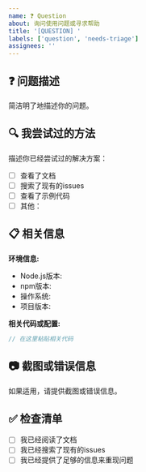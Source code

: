 ```yaml
---
name: ❓ Question
about: 询问使用问题或寻求帮助
title: '[QUESTION] '
labels: ['question', 'needs-triage']
assignees: ''
---
```


## ❓ 问题描述

简洁明了地描述你的问题。

## 🔍 我尝试过的方法

描述你已经尝试过的解决方案：

- [ ] 查看了文档
- [ ] 搜索了现有的issues
- [ ] 查看了示例代码
- [ ] 其他：

## 📋 相关信息

**环境信息:**
- Node.js版本: 
- npm版本: 
- 操作系统: 
- 项目版本: 

**相关代码或配置:**

```typescript
// 在这里粘贴相关代码
```

## 📷 截图或错误信息

如果适用，请提供截图或错误信息。

## ✅ 检查清单

- [ ] 我已经阅读了文档
- [ ] 我已经搜索了现有的issues
- [ ] 我已经提供了足够的信息来重现问题 
